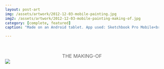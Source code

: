 ```yaml
---
layout: post-art
img: /assets/artwork/2012-12-03-mobile-painting.jpg
img2: /assets/artwork/2012-12-03-mobile-painting-making-of.jpg
category: [complete, featured]
caption: "Made on an Android tablet. App used: Sketchbook Pro Mobile<br>Painted from a photo reference"

---
```

<div style="text-align: center; margin-top: 3rem; ">
    <span style="font-size: 1rem; color: #666; text-transform: uppercase; text-align: center; ">
The making-of
    </span>
<a style="width: 95%;" href="{{ page.img2 }}">
<img src="{{ page.img2 }}" style="max-height:500px; margin-left: auto; margin-right: auto; display: block;"/>
</a>
</div>